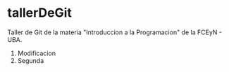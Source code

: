 # tallerDeGit

Taller de Git de la materia "Introduccion a la Programacion" de la FCEyN - UBA.

1. Modificacion
2. Segunda
